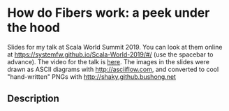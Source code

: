 # How do Fibers work: a peek under the hood

Slides for my talk at Scala World Summit 2019. You can look at them online at https://systemfw.github.io/Scala-World-2019/#/ (use the spacebar to advance). The video for the talk is [here]().
The images in the slides were drawn as ASCII diagrams with http://asciiflow.com, and converted to cool "hand-written" PNGs with http://shaky.github.bushong.net



## Description


